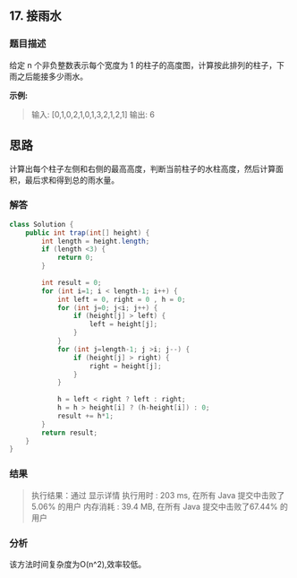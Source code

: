 
## 17. 接雨水

### 题目描述
给定 n 个非负整数表示每个宽度为 1 的柱子的高度图，计算按此排列的柱子，下雨之后能接多少雨水。


**示例:**
>输入: [0,1,0,2,1,0,1,3,2,1,2,1]
>输出: 6
 


## 思路
计算出每个柱子左侧和右侧的最高高度，判断当前柱子的水柱高度，然后计算面积，最后求和得到总的雨水量。

### 解答
```java
class Solution {
    public int trap(int[] height) {
        int length = height.length;
        if (length <3) {
            return 0;
        }
        
        int result = 0;
        for (int i=1; i < length-1; i++) {
            int left = 0, right = 0 , h = 0;
            for (int j=0; j<i; j++) {
                if (height[j] > left) {
                    left = height[j];
                }
            }
            for (int j=length-1; j >i; j--) {
                if (height[j] > right) {
                    right = height[j];
                }
            }
            
            h = left < right ? left : right;
            h = h > height[i] ? (h-height[i]) : 0;
            result += h*1;
        }
        return result;
    }
}
```

### 结果
>执行结果：通过 显示详情
执行用时 : 203 ms, 在所有 Java 提交中击败了5.06% 的用户
内存消耗 : 39.4 MB, 在所有 Java 提交中击败了67.44% 的用户

### 分析
该方法时间复杂度为O(n^2),效率较低。
